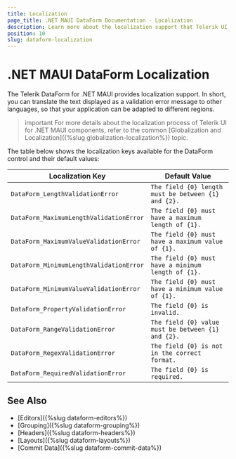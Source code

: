```yaml
---
title: Localization
page_title: .NET MAUI DataForm Documentation - Localization
description: Learn more about the localization support that Telerik UI for .NET MAUI provides.
position: 10
slug: dataform-localization
---
```


# .NET MAUI DataForm Localization

The Telerik DataForm for .NET MAUI provides localization support. In short, you can translate the text displayed as a validation error message to other languages, so that your application can be adapted to different regions.

>important For more details about the localization process of Telerik UI for .NET MAUI components, refer to the common [Globalization and Localization]({%slug globalization-localization%}) topic.

The table below shows the localization keys available for the DataForm control and their default values:

| Localization Key | Default Value |
| ----------------- | ------------- |
| `DataForm_LengthValidationError`  | `The field {0} length must be between {1} and {2}.` |
| `DataForm_MaximumLengthValidationError` | `The field {0} must have a maximum length of {1}.` |
| `DataForm_MaximumValueValidationError` | `The field {0} must have a maximum value of {1}.` |
| `DataForm_MinimumLengthValidationError` | `The field {0} must have a minimum length of {1}.` |
| `DataForm_MinimumValueValidationError` | `The field {0} must have a minimum value of {1}.` |
| `DataForm_PropertyValidationError` | `The field {0} is invalid.` |
| `DataForm_RangeValidationError` | `The field {0} value must be between {1} and {2}.` |
| `DataForm_RegexValidationError` | `The field {0} is not in the correct format.` |
| `DataForm_RequiredValidationError` | `The field {0} is required.` |

## See Also

- [Editors]({%slug dataform-editors%})
- [Grouping]({%slug dataform-grouping%})
- [Headers]({%slug dataform-headers%})
- [Layouts]({%slug dataform-layouts%})
- [Commit Data]({%slug dataform-commit-data%})